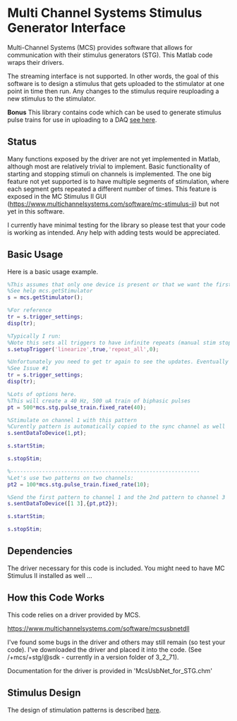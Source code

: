 # Multi Channel Systems Stimulus Generator Interface

Multi-Channel Systems (MCS) provides software that allows for communication with their stimulus generators (STG). This Matlab code wraps their drivers.

The streaming interface is not supported. In other words, the goal of this software is to design a stimulus that gets uploaded to the stimulator at one point in time then run. Any changes to the stimulus require reuploading a new stimulus to the stimulator.

**Bonus** This library contains code which can be used to generate stimulus pulse trains for use in uploading to a DAQ [see here](docs/stimulation_pattern_design.md).

## Status

Many functions exposed by the driver are not yet implemented in Matlab, although most are relatively trivial to implement. Basic functionality of starting and stopping stimuli on channels is implemented. The one big feature not yet supported is to have multiple segments of stimulation, where each segment gets repeated a different number of times. This feature is exposed in the MC Stimulus II GUI (https://www.multichannelsystems.com/software/mc-stimulus-ii) but not yet in this software.  

I currently have minimal testing for the library so please test that your code is working as intended. Any help with adding tests would be appreciated.

## Basic Usage

Here is a basic usage example.
```matlab
%This assumes that only one device is present or that we want the first one.
%See help mcs.getStimulator
s = mcs.getStimulator();

%For reference
tr = s.trigger_settings;
disp(tr);

%Typically I run:
%Note this sets all triggers to have infinite repeats (manual stim stopping)
s.setupTrigger('linearize',true,'repeat_all',0);

%Unfortunately you need to get tr again to see the updates. Eventually I'll link everything ...
%See Issue #1
tr = s.trigger_settings;
disp(tr);

%Lots of options here.
%This will create a 40 Hz, 500 uA train of biphasic pulses
pt = 500*mcs.stg.pulse_train.fixed_rate(40);

%Stimulate on channel 1 with this pattern
%Curently pattern is automatically copied to the sync channel as well
s.sentDataToDevice(1,pt);

s.startStim;

s.stopStim;

%------------------------------------------------------------
%Let's use two patterns on two channels:
pt2 = 100*mcs.stg.pulse_train.fixed_rate(10);

%Send the first pattern to channel 1 and the 2nd pattern to channel 3
s.sentDataToDevice([1 3],{pt,pt2});

s.startStim;

s.stopStim;

```

## Dependencies

The driver necessary for this code is included. You might need to have MC Stimulus II installed as well ...

## How this Code Works

This code relies on a driver provided by MCS.

https://www.multichannelsystems.com/software/mcsusbnetdll

I've found some bugs in the driver and others may still remain (so test your code). I've downloaded the driver and placed it into the code. (See /+mcs/+stg/@sdk - currently in a version folder of 3_2_71).

Documentation for the driver is provided in 'McsUsbNet_for_STG.chm'

## Stimulus Design

The design of stimulation patterns is described [here](docs/stimulation_pattern_design.md).
